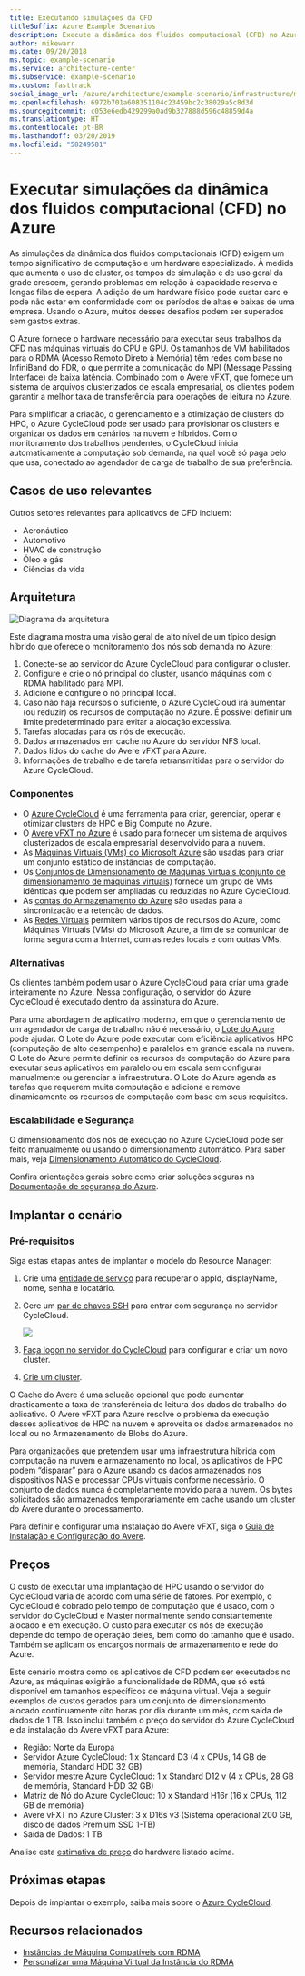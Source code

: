```yaml
---
title: Executando simulações da CFD
titleSuffix: Azure Example Scenarios
description: Execute a dinâmica dos fluidos computacional (CFD) no Azure.
author: mikewarr
ms.date: 09/20/2018
ms.topic: example-scenario
ms.service: architecture-center
ms.subservice: example-scenario
ms.custom: fasttrack
social_image_url: /azure/architecture/example-scenario/infrastructure/media/architecture-hpc-cfd.png
ms.openlocfilehash: 6972b701a608351104c23459bc2c38029a5c8d3d
ms.sourcegitcommit: c053e6edb429299a0ad9b327888d596c48859d4a
ms.translationtype: HT
ms.contentlocale: pt-BR
ms.lasthandoff: 03/20/2019
ms.locfileid: "58249581"
---
```

# <a name="running-computational-fluid-dynamics-cfd-simulations-on-azure"></a>Executar simulações da dinâmica dos fluidos computacional (CFD) no Azure

As simulações da dinâmica dos fluidos computacionais (CFD) exigem um tempo significativo de computação e um hardware especializado. À medida que aumenta o uso de cluster, os tempos de simulação e de uso geral da grade crescem, gerando problemas em relação à capacidade reserva e longas filas de espera. A adição de um hardware físico pode custar caro e pode não estar em conformidade com os períodos de altas e baixas de uma empresa. Usando o Azure, muitos desses desafios podem ser superados sem gastos extras.

O Azure fornece o hardware necessário para executar seus trabalhos da CFD nas máquinas virtuais do CPU e GPU. Os tamanhos de VM habilitados para o RDMA (Acesso Remoto Direto à Memória) têm redes com base no InfiniBand do FDR, o que permite a comunicação do MPI (Message Passing Interface) de baixa latência. Combinado com o Avere vFXT, que fornece um sistema de arquivos clusterizados de escala empresarial, os clientes podem garantir a melhor taxa de transferência para operações de leitura no Azure.

Para simplificar a criação, o gerenciamento e a otimização de clusters do HPC, o Azure CycleCloud pode ser usado para provisionar os clusters e organizar os dados em cenários na nuvem e híbridos. Com o monitoramento dos trabalhos pendentes, o CycleCloud inicia automaticamente a computação sob demanda, na qual você só paga pelo que usa, conectado ao agendador de carga de trabalho de sua preferência.

## <a name="relevant-use-cases"></a>Casos de uso relevantes

Outros setores relevantes para aplicativos de CFD incluem:

- Aeronáutico
- Automotivo
- HVAC de construção
- Óleo e gás
- Ciências da vida

## <a name="architecture"></a>Arquitetura

![Diagrama da arquitetura][architecture]

Este diagrama mostra uma visão geral de alto nível de um típico design híbrido que oferece o monitoramento dos nós sob demanda no Azure:

1. Conecte-se ao servidor do Azure CycleCloud para configurar o cluster.
2. Configure e crie o nó principal do cluster, usando máquinas com o RDMA habilitado para MPI.
3. Adicione e configure o nó principal local.
4. Caso não haja recursos o suficiente, o Azure CycleCloud irá aumentar (ou reduzir) os recursos de computação no Azure. É possível definir um limite predeterminado para evitar a alocação excessiva.
5. Tarefas alocadas para os nós de execução.
6. Dados armazenados em cache no Azure do servidor NFS local.
7. Dados lidos do cache do Avere vFXT para Azure.
8. Informações de trabalho e de tarefa retransmitidas para o servidor do Azure CycleCloud.

### <a name="components"></a>Componentes

- O [Azure CycleCloud][cyclecloud] é uma ferramenta para criar, gerenciar, operar e otimizar clusters de HPC e Big Compute no Azure.
- O [Avere vFXT no Azure][avere] é usado para fornecer um sistema de arquivos clusterizados de escala empresarial desenvolvido para a nuvem.
- As [Máquinas Virtuais (VMs) do Microsoft Azure][vms] são usadas para criar um conjunto estático de instâncias de computação.
- Os [Conjuntos de Dimensionamento de Máquinas Virtuais (conjunto de dimensionamento de máquinas virtuais)][vmss] fornece um grupo de VMs idênticas que podem ser ampliadas ou reduzidas no Azure CycleCloud.
- As [contas do Armazenamento do Azure](/azure/storage/common/storage-introduction) são usadas para a sincronização e a retenção de dados.
- As [Redes Virtuais](/azure/virtual-network/virtual-networks-overview) permitem vários tipos de recursos do Azure, como Máquinas Virtuais (VMs) do Microsoft Azure, a fim de se comunicar de forma segura com a Internet, com as redes locais e com outras VMs.

### <a name="alternatives"></a>Alternativas

Os clientes também podem usar o Azure CycleCloud para criar uma grade inteiramente no Azure. Nessa configuração, o servidor do Azure CycleCloud é executado dentro da assinatura do Azure.

Para uma abordagem de aplicativo moderno, em que o gerenciamento de um agendador de carga de trabalho não é necessário, o [Lote do Azure][batch] pode ajudar. O Lote do Azure pode executar com eficiência aplicativos HPC (computação de alto desempenho) e paralelos em grande escala na nuvem. O Lote do Azure permite definir os recursos de computação do Azure para executar seus aplicativos em paralelo ou em escala sem configurar manualmente ou gerenciar a infraestrutura. O Lote do Azure agenda as tarefas que requerem muita computação e adiciona e remove dinamicamente os recursos de computação com base em seus requisitos.

### <a name="scalability-and-security"></a>Escalabilidade e Segurança

O dimensionamento dos nós de execução no Azure CycleCloud pode ser feito manualmente ou usando o dimensionamento automático. Para saber mais, veja [Dimensionamento Automático do CycleCloud][cycle-scale].

Confira orientações gerais sobre como criar soluções seguras na [Documentação de segurança do Azure][security].

## <a name="deploy-the-scenario"></a>Implantar o cenário

### <a name="prerequisites"></a>Pré-requisitos

Siga estas etapas antes de implantar o modelo do Resource Manager:

1. Crie uma [entidade de serviço][cycle-svcprin] para recuperar o appId, displayName, nome, senha e locatário.
2. Gere um [par de chaves SSH][cycle-ssh] para entrar com segurança no servidor CycleCloud.

    <!-- markdownlint-disable MD033 -->

    <a href="https://portal.azure.com/#create/Microsoft.Template/uri/https%3A%2F%2Fraw.githubusercontent.com%2FCycleCloudCommunity%2Fcyclecloud_arm%2Fmaster%2Fazuredeploy.json" target="_blank">
        <img src="https://azuredeploy.net/deploybutton.png"/>
    </a>

    <!-- markdownlint-enable MD033 -->

3. [Faça logon no servidor do CycleCloud][cycle-login] para configurar e criar um novo cluster.
4. [Crie um cluster][cycle-create].

O Cache do Avere é uma solução opcional que pode aumentar drasticamente a taxa de transferência de leitura dos dados do trabalho do aplicativo. O Avere vFXT para Azure resolve o problema da execução desses aplicativos de HPC na nuvem e aproveita os dados armazenados no local ou no Armazenamento de Blobs do Azure.

Para organizações que pretendem usar uma infraestrutura híbrida com computação na nuvem e armazenamento no local, os aplicativos de HPC podem “disparar” para o Azure usando os dados armazenados nos dispositivos NAS e processar CPUs virtuais conforme necessário. O conjunto de dados nunca é completamente movido para a nuvem. Os bytes solicitados são armazenados temporariamente em cache usando um cluster do Avere durante o processamento.

Para definir e configurar uma instalação do Avere vFXT, siga o [Guia de Instalação e Configuração do Avere][avere].

## <a name="pricing"></a>Preços

O custo de executar uma implantação de HPC usando o servidor do CycleCloud varia de acordo com uma série de fatores. Por exemplo, o CycleCloud é cobrado pelo tempo de computação que é usado, com o servidor do CycleCloud e Master normalmente sendo constantemente alocado e em execução. O custo para executar os nós de execução depende do tempo de operação deles, bem como do tamanho que é usado. Também se aplicam os encargos normais de armazenamento e rede do Azure.

Este cenário mostra como os aplicativos de CFD podem ser executados no Azure, as máquinas exigirão a funcionalidade de RDMA, que só está disponível em tamanhos específicos de máquina virtual. Veja a seguir exemplos de custos gerados para um conjunto de dimensionamento alocado continuamente oito horas por dia durante um mês, com saída de dados de 1 TB. Isso inclui também o preço do servidor do Azure CycleCloud e da instalação do Avere vFXT para Azure:

- Região: Norte da Europa
- Servidor Azure CycleCloud: 1 x Standard D3 (4 x CPUs, 14 GB de memória, Standard HDD 32 GB)
- Servidor mestre Azure CycleCloud: 1 x Standard D12 v (4 x CPUs, 28 GB de memória, Standard HDD 32 GB)
- Matriz de Nó do Azure CycleCloud: 10 x Standard H16r (16 x CPUs, 112 GB de memória)
- Avere vFXT no Azure Cluster: 3 x D16s v3 (Sistema operacional 200 GB, disco de dados Premium SSD 1-TB)
- Saída de Dados: 1 TB

Analise esta [estimativa de preço][pricing] do hardware listado acima.

## <a name="next-steps"></a>Próximas etapas

Depois de implantar o exemplo, saiba mais sobre o [Azure CycleCloud][cyclecloud].

## <a name="related-resources"></a>Recursos relacionados

- [Instâncias de Máquina Compatíveis com RDMA][rdma]
- [Personalizar uma Máquina Virtual da Instância do RDMA][rdma-custom]

<!-- links -->
[architecture]: ./media/architecture-hpc-cfd.png
[calculator]: https://azure.com/e/
[availability]: /azure/architecture/checklist/availability
[resource-groups]: /azure/azure-resource-manager/resource-group-overview
[resiliency]: /azure/architecture/resiliency/
[security]: /azure/security/
[scalability]: /azure/architecture/checklist/scalability
[vmss]: /azure/virtual-machine-scale-sets/overview
[cyclecloud]: /azure/cyclecloud/
[rdma]: /azure/virtual-machines/windows/sizes-hpc#rdma-capable-instances
[gpu]: /azure/virtual-machines/windows/sizes-gpu
[hpcsizes]: /azure/virtual-machines/windows/sizes-hpc
[vms]: /azure/virtual-machines/
[low-pri]: /azure/virtual-machine-scale-sets/virtual-machine-scale-sets-use-low-priority
[batch]: /azure/batch/
[avere]: https://github.com/Azure/Avere/blob/master/README.md
[cycle-prereq]: /azure/cyclecloud/quickstart-install-cyclecloud#prerequisites
[cycle-svcprin]: /azure/cyclecloud/quickstart-install-cyclecloud#service-principal
[cycle-ssh]: /azure/cyclecloud/quickstart-install-cyclecloud#ssh-keypair
[cycle-login]: /azure/cyclecloud/quickstart-install-cyclecloud#log-into-the-cyclecloud-application-server
[cycle-create]: /azure/cyclecloud/quickstart-create-and-run-cluster
[rdma]: /azure/virtual-machines/windows/sizes-hpc#rdma-capable-instances
[rdma-custom]: /azure/virtual-machines/linux/classic/rdma-cluster#customize-the-vm
[pricing]: https://azure.com/e/53030a04a2ab47a289156e2377a4247a
[cycle-scale]: /azure/cyclecloud/autoscale

